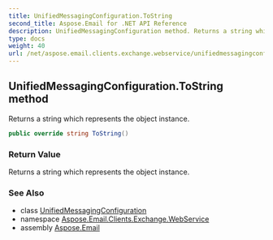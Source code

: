 ```yaml
---
title: UnifiedMessagingConfiguration.ToString
second_title: Aspose.Email for .NET API Reference
description: UnifiedMessagingConfiguration method. Returns a string which represents the object instance
type: docs
weight: 40
url: /net/aspose.email.clients.exchange.webservice/unifiedmessagingconfiguration/tostring/
---
```

## UnifiedMessagingConfiguration.ToString method

Returns a string which represents the object instance.

```csharp
public override string ToString()
```

### Return Value

Returns a string which represents the object instance.

### See Also

* class [UnifiedMessagingConfiguration](../)
* namespace [Aspose.Email.Clients.Exchange.WebService](../../unifiedmessagingconfiguration/)
* assembly [Aspose.Email](../../../)



